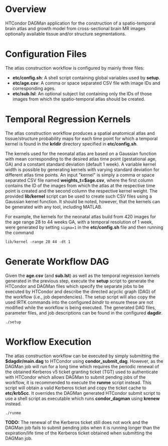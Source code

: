 Overview
========

HTCondor DAGMan application for the construction of a spatio-temporal brain atlas
and growth model from cross-sectional brain MR images optionally available
tissue and/or structure segmentations.

Configuration Files
===================

The atlas construction workflow is configured by mainly three files:

- **etc/config.sh**: A shell script containing global variables used by **setup**.
- **etc/age.csv**:   A comma or space separated CSV file with image IDs and corresponding ages.
- **etc/sub.lsl**:   An optional subject list containing only the IDs of those images
                     from which the spatio-temporal atlas should be created.

Temporal Regression Kernels
===========================

The atlas construction workflow produces a spatial anatomical atlas and
tissue/structure probability maps for each time point for which a temporal kernel
is found in the **krldir** directory specified in **etc/config.sh**.

The kernels used for the neonatal atlas are based on a Gaussian function with
mean corresponding to the desired atlas time point (gestational age, GA) and a
constant standard deviation (default 1 week). A variable kernel width is
possible by generating kernels with varying standard deviation for different
atlas time points. An input "kernel" is simply a comma or space separated CSV
file named **weights_t=$age.csv**, where the first column contains the ID of
the images from which the atlas at the respective time point is created and the
second column the respective kernel weight. The provided **lib/kernel** script
can be used to create such CSV files using a Gaussian kernel function. It should
be noted, however, that the kernels can be generated with any tool, including MATLAB.

For example, the kernels for the neonatal atlas build from 420 images for the
age range 28 to 44 weeks GA, with a temporal resolution of 1 week, were generated
by setting `sigma=1` in the **etc/config.sh** file and then running the command

```shell
lib/kernel -range 28 44 -dt 1
```

Generate Workflow DAG
=====================

Given the **age.csv** (and **sub.lst**) as well as the temporal regression kernels
generated in the previous step, execute the **setup** script to generate the
HTCondor and DAGMan files which specify the separate jobs to be executed by
HTCondor and describe the directed acyclic graph (DAG) of the workflow
(i.e., job dependencies). The setup script will also copy the used IRTK commands
into the configured *bindir* to ensure these are not modified while the workflow
is being executed. The generated DAG files, parameter files, and job descriptions
can be found in the configured **dagdir**.

```shell
./setup
```

Workflow Execution
==================

The atlas construction workflow can be executed by simply submitting the
**$dagdir/main.dag** to HTCondor using **condor_submit_dag**. However, as the
DAGMan job will run for a long time which requires the periodic renewal of the
obtained Kerberos v5 ticket granting ticket (TGT) used to authenticate with
HTCondor which allows DAGMan to submit pending jobs of the workflow, it is
recommended to execute the **runme** script instead. This script will obtain
a valid Kerberos ticket and copy the ticket cache to **etc/krb5cc**. It overrides
the DAGMan generated HTCondor submit script to use a shell script as executable
which runs **condor_dagman** using **krenew** instead.

```shell
./runme
```

**TODO:** The renewal of the Kerberos ticket still does not work and the DAGMan
          job fails to submit pending jobs when it is running longer than the
          expiration/life time of the Kerberos ticket obtained when submitting
          the DAGMan job.